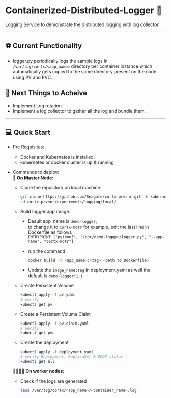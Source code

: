 # Containerized-Distributed-Logger 📝

Logging Service to demonstrate the distributed logging with log collector.
***

## ⚽ Current Functionality

  - logger.py periodically logs the sample logs in `/var/log/cortx/<app_name>` directory
    per container instance which automatically gets copied to the same
    directory present on the node using PV and PVC.

## 🥅 Next Things to Acheive

  - Implement Log rotation.
  - Implement a log collector to gather all the log and bundle them.

***

## 💻 Quick Start

  - Pre Requisites:
    - Docker and Kubernetes is installed.
    - kubernetes or docker cluster is up & running

  - Commands to deploy:\
    **🤵 On Master Node:**
      - Clone the repository on local machine.

        ```bash
        git clone https://github.com/Seagate/cortx-prvsnr.git -b kubernetes
        cd cortx-prvsnr/experiments/logging/local/
        ```

      - Build logger app image.
        - Deault app_name is `demo-logger`,\
          to change it to `cortx-motr` for example, edit the last line in Dockerfile as follows\
          `ENTRYPOINT ["python3", "/opt/demo-logger/logger.py", "--app-name", "cortx-motr"]`

        - run the command
          ```bash
          docker build -t <app_name>:<tag> <path to Dockerfile>
          ```

        - Update the `image_name:tag` in deployment.yaml as well the default is `demo-logger:1.1`

      - Create Persistent Volume

        ```bash
        kubectl apply -f pv.yaml
        # verify
        kubectl get pv
        ```

      - Create a Persistent Volume Claim

        ```bash
        kubectl apply -f pv-claim.yaml
        # verify
        kubectl get pvc
        ```

      - Create the deployment
        ```bash
        kubectl apply -f deployment.yaml
        # verify Deployment, ReplicaSet & PODS status
        kubectl get all 
        ```

    **👨‍👨‍👦‍👦 On worker nodes:**
      - Check if the logs are generated

        ```bash
        less /var/log/cortx/<app_name>/<container_name>.log
        ```
